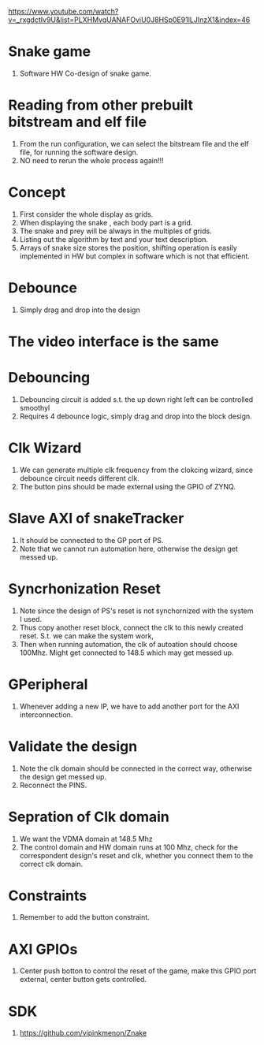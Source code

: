 https://www.youtube.com/watch?v=_rxgdctIv9U&list=PLXHMvqUANAFOviU0J8HSp0E91lLJInzX1&index=46
# Snake game
1. Software HW Co-design of snake game.


# Reading from other prebuilt bitstream and elf file
1. From the run configuration, we can select the bitstream file and the elf file, for running the software design.
2. NO need to rerun the whole process again!!!

# Concept
1. First consider the whole display as grids.
2. When displaying the snake , each body part is a grid.
3. The snake and prey will be always in the multiples of grids.
4. Listing out the algorithm by text and your text description.
5. Arrays of snake size stores the position, shifting operation is easily implemented in HW but complex in software which is not that efficient.

# Debounce
1. Simply drag and drop into the design


# The video interface is the same


# Debouncing
1. Debouncing circuit is added s.t. the up down right left can be controlled smoothyl
2. Requires 4 debounce logic, simply drag and drop into the block design.


# Clk Wizard
1. We can generate multiple clk frequency from the clokcing wizard, since debounce circuit needs different clk.
2. The button pins should be made external using the GPIO of ZYNQ.


# Slave AXI of snakeTracker
1. It should be connected to the GP port of PS.
2. Note that we cannot run automation here, otherwise the design get messed up.


# Syncrhonization Reset
1. Note since the design of PS's reset is not synchornized with the system I used.
2. Thus copy another reset block, connect the clk to this newly created reset. S.t. we can make the system work,
3. Then when running automation, the clk of autoation should choose 100Mhz. Might get connected to 148.5 which may get messed up.

# GPeripheral
1. Whenever adding a new IP, we have to add another port for the AXI interconnection.

# Validate the design
1. Note the clk domain should be connected in the correct way, otherwise the design get messed up.
2. Reconnect the PINS.


# Sepration of Clk domain
1. We want the VDMA domain at 148.5 Mhz
2. The control domain and HW domain runs at 100 Mhz, check for the correspondent design's reset and clk, whether you connect them to the correct clk domain.

# Constraints
1. Remember to add the button constraint.

# AXI GPIOs
1. Center push botton to control the reset of the game, make this GPIO port external, center button gets controlled.


# SDK
1. https://github.com/vipinkmenon/Znake
